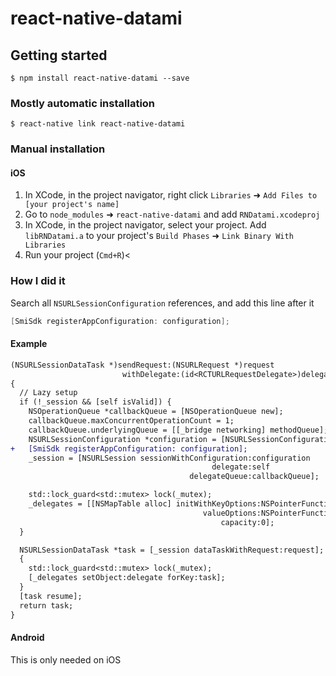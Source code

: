 
# react-native-datami

## Getting started

`$ npm install react-native-datami --save`

### Mostly automatic installation

`$ react-native link react-native-datami`

### Manual installation


#### iOS

1. In XCode, in the project navigator, right click `Libraries` ➜ `Add Files to [your project's name]`
2. Go to `node_modules` ➜ `react-native-datami` and add `RNDatami.xcodeproj`
3. In XCode, in the project navigator, select your project. Add `libRNDatami.a` to your project's `Build Phases` ➜ `Link Binary With Libraries`
4. Run your project (`Cmd+R`)<

### How I did it

Search all `NSURLSessionConfiguration` references, and add this line after it

```objective-c
[SmiSdk registerAppConfiguration: configuration];
```

#### Example

```diff
(NSURLSessionDataTask *)sendRequest:(NSURLRequest *)request
                         withDelegate:(id<RCTURLRequestDelegate>)delegate
{
  // Lazy setup
  if (!_session && [self isValid]) {
    NSOperationQueue *callbackQueue = [NSOperationQueue new];
    callbackQueue.maxConcurrentOperationCount = 1;
    callbackQueue.underlyingQueue = [[_bridge networking] methodQueue];
    NSURLSessionConfiguration *configuration = [NSURLSessionConfiguration defaultSessionConfiguration];
+   [SmiSdk registerAppConfiguration: configuration];
    _session = [NSURLSession sessionWithConfiguration:configuration
                                             delegate:self
                                        delegateQueue:callbackQueue];

    std::lock_guard<std::mutex> lock(_mutex);
    _delegates = [[NSMapTable alloc] initWithKeyOptions:NSPointerFunctionsStrongMemory
                                           valueOptions:NSPointerFunctionsStrongMemory
                                               capacity:0];
  }

  NSURLSessionDataTask *task = [_session dataTaskWithRequest:request];
  {
    std::lock_guard<std::mutex> lock(_mutex);
    [_delegates setObject:delegate forKey:task];
  }
  [task resume];
  return task;
}
```

#### Android

This is only needed on iOS

